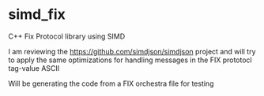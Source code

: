 # simd_fix
C++ Fix Protocol library using SIMD 

I am reviewing the https://github.com/simdjson/simdjson project and will try to apply the same optimizations for handling messages in the FIX prototocl tag-value ASCII

Will be generating the code from a FIX orchestra file for testing
